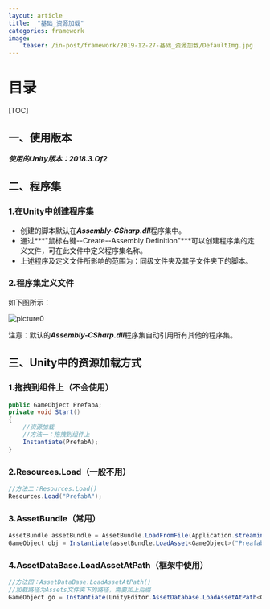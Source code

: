 ```yaml
---
layout: article
title:  "基础_资源加载"
categories: framework
image:
    teaser: /in-post/framework/2019-12-27-基础_资源加载/DefaultImg.jpg
---
```


# 目录

[TOC]

## 一、使用版本

***使用的Unity版本：2018.3.Of2***

## 二、程序集

### 1.在Unity中创建程序集

- 创建的脚本默认在***Assembly-CSharp.dll***程序集中。
- 通过***"鼠标右键--Create--Assembly Definition"***可以创建程序集的定义文件，可在此文件中定义程序集名称。
- 上述程序及定义文件所影响的范围为：同级文件夹及其子文件夹下的脚本。

### 2.程序集定义文件

如下图所示：

![picture0](https://huskytgame.github.io/images/in-post/framework/2019-12-27-基础_资源加载/ScreenShot000.png)

注意：默认的***Assembly-CSharp.dll***程序集自动引用所有其他的程序集。

## 三、Unity中的资源加载方式

### 1.拖拽到组件上（不会使用）

````csharp
public GameObject PrefabA;
private void Start()
{
    //资源加载
    //方法一：拖拽到组件上
    Instantiate(PrefabA);
}
````

### 2.Resources.Load（一般不用）

````csharp
//方法二：Resources.Load()
Resources.Load("PrefabA");
````

### 3.AssetBundle（常用）

````csharp
AssetBundle assetBundle = AssetBundle.LoadFromFile(Application.streamingAssetsPath + "/AB包名");
GameObject obj = Instantiate(assetBundle.LoadAsset<GameObject>("Preafab名称"));
````

### 4.AssetDataBase.LoadAssetAtPath（框架中使用）

````csharp
//方法四：AssetDataBase.LoadAssetAtPath()
//加载路径为Assets文件夹下的路径，需要加上后缀
GameObject go = Instantiate(UnityEditor.AssetDatabase.LoadAssetAtPath<GameObject>("Assets/GameData/Prefabs/Prefab名称.prefab"));
````







